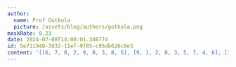 ```yaml
---
author:
  name: Prof Gotkola
  picture: /assets/blog/authors/gotkola.png
maskRate: 0.23
date: 2024-07-08T14:00:01.346774
id: 5e711948-3d32-11ef-9f85-c95db626c0e3
content: '[[6, 7, 0, 2, 9, 0, 3, 8, 5], [9, 1, 2, 0, 3, 5, 7, 4, 6], [3, 8, 5, 7, 4, 6, 9, 1, 2], [8, 0, 1, 9, 0, 3, 0, 6, 7], [0, 6, 9, 0, 2, 0, 8, 0, 3], [5, 0, 0, 4, 6, 0, 1, 2, 9], [7, 0, 6, 5, 1, 9, 2, 3, 0], [2, 5, 8, 3, 7, 4, 6, 9, 0], [0, 9, 3, 6, 8, 0, 5, 7, 4]]'
---
```

